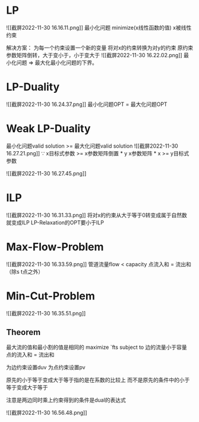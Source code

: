 # LP
![[截屏2022-11-30 16.16.11.png]]
最小化问题
minimize(x线性函数的值)  x被线性约束

解决方案：
为每一个约束设置一个新的变量
将对x的约束转换为对y的约束
原约束参数矩阵倒转，大于变小于，小于变大于
![[截屏2022-11-30 16.22.02.png]]
最小化问题 => 最大化最小化问题的下界。

# LP-Duality
![[截屏2022-11-30 16.24.37.png]]
最小化问题OPT = 最大化问题OPT
# Weak LP-Duality
最小化问题valid solution >= 最大化问题valid solution
![[截屏2022-11-30 16.27.21.png]]
∵ 
x目标式参数 >= x参数矩阵倒置 * y
x参数矩阵 * x >= y目标式参数

![[截屏2022-11-30 16.27.45.png]]

# ILP
![[截屏2022-11-30 16.31.33.png]]
将对x的约束从大于等于0转变成属于自然数
就变成ILP
LP-Relaxation的OPT要小于ILP

# Max-Flow-Problem
![[截屏2022-11-30 16.33.59.png]]
管道流量flow < capacity
点流入和 = 流出和（除s t点之外）

# Min-Cut-Problem
![[截屏2022-11-30 16.35.51.png]]

## Theorem
最大流的值和最小割的值是相同的
maximize `fts
subject to 
边的流量小于容量
点的流入和 = 流出和

为边约束设置duv
为点约束设置pv

原先的小于等于变成大于等于指的是在系数的比较上
而不是原先的条件中的小于等于变成大于等于

注意是两边同时乘上约束得到的条件是dual的表达式

![[截屏2022-11-30 16.56.48.png]]







